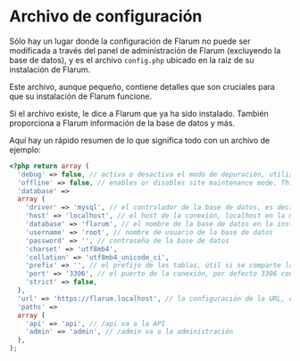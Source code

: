# Archivo de configuración

Sólo hay un lugar donde la configuración de Flarum no puede ser modificada a través del panel de administración de Flarum (excluyendo la base de datos), y es el archivo `config.php` ubicado en la raíz de su instalación de Flarum.

Este archivo, aunque pequeño, contiene detalles que son cruciales para que su instalación de Flarum funcione.

Si el archivo existe, le dice a Flarum que ya ha sido instalado. También proporciona a Flarum información de la base de datos y más.

Aquí hay un rápido resumen de lo que significa todo con un archivo de ejemplo:

```php
<?php return array (
  'debug' => false, // activa o desactiva el modo de depuración, utilizado para solucionar problemas
  'offline' => false, // enables or disables site maintenance mode. This makes your site inaccessible to all users (including admins).
  'database' =>
  array (
    'driver' => 'mysql', // el controlador de la base de datos, es decir, MySQL, MariaDB... MySQL, MariaDB...
    'host' => 'localhost', // el host de la conexión, localhost en la mayoría de los casos, a menos que se utilice un servicio externo
    'database' => 'flarum', // el nombre de la base de datos en la instancia
    'username' => 'root', // nombre de usuario de la base de datos
    'password' => '', // contraseña de la base de datos
    'charset' => 'utf8mb4',
    'collation' => 'utf8mb4_unicode_ci',
    'prefix' => '', // el prefijo de las tablas, útil si se comparte la misma base de datos con otro servicio
    'port' => '3306', // el puerto de la conexión, por defecto 3306 con MySQL
    'strict' => false,
  ),
  'url' => 'https://flarum.localhost', // la configuración de la URL, deberá cambiarla si cambia de dominio
  'paths' =>
  array (
    'api' => 'api', // /api va a la API
    'admin' => 'admin', // /admin va a la administración
  ),
);
```

